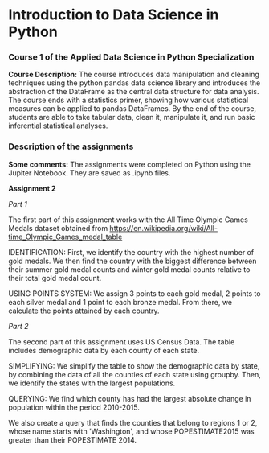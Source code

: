 # Introduction to Data Science in Python
### Course 1 of the Applied Data Science in Python Specialization

**Course Description:**
The course introduces data manipulation and cleaning techniques using the python pandas data science library and introduces the abstraction of the DataFrame as the central data structure for data analysis. The course ends with a statistics primer, showing how various statistical measures can be applied to pandas DataFrames. By the end of the course, students are able to take tabular data, clean it,  manipulate it, and run basic inferential statistical analyses.


### Description of the assignments

**Some comments:**
The assignments were completed on Python using the Jupiter Notebook. They are saved as .ipynb files.


**Assignment 2**

*Part 1*

The first part of this assignment works with the All Time Olympic Games Medals dataset obtained from https://en.wikipedia.org/wiki/All-time_Olympic_Games_medal_table

IDENTIFICATION: First, we identify the country with the highest number of gold medals. We then find the country with the biggest difference between their summer gold medal counts and winter gold medal counts relative to their total gold medal count. 

USING POINTS SYSTEM: We assign 3 points to each gold medal, 2 points to each silver medal and 1 point to each bronze medal. From there, we calculate the points attained by each country.

*Part 2* 

The second part of this assignment uses US Census Data. The table includes demographic data by each county of each state. 

SIMPLIFYING: We simplify the table to show the demographic data by state, by combining the data of all the counties of each state using groupby. Then, we identify the states with the largest populations. 

QUERYING: We find which county has had the largest absolute change in population within the period 2010-2015. 

We also create a query that finds the counties that belong to regions 1 or 2, whose name starts with 'Washington', and whose POPESTIMATE2015 was greater than their POPESTIMATE 2014.
